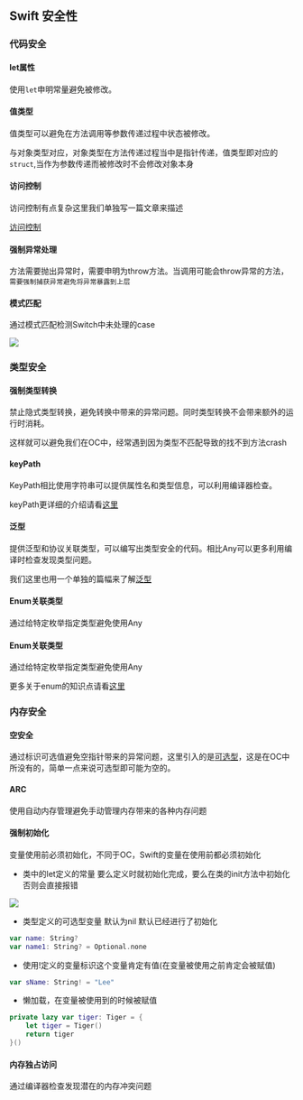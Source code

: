 ## Swift 安全性

### 代码安全

#### let属性

 使用`let`申明常量避免被修改。

#### 值类型

值类型可以避免在方法调用等参数传递过程中状态被修改。

与对象类型对应，对象类型在方法传递过程当中是指针传递，值类型即对应的`struct`,当作为参数传递而被修改时不会修改对象本身

#### 访问控制

访问控制有点复杂这里我们单独写一篇文章来描述

[访问控制](https://github.com/LeeWongSnail/AdvancedSwift/blob/main/Swift-%E8%AE%BF%E9%97%AE%E6%8E%A7%E5%88%B6.md)

#### 强制异常处理

方法需要抛出异常时，需要申明为throw方法。当调用可能会throw异常的方法，`需要强制捕获异常避免将异常暴露到上层`

#### 模式匹配

通过模式匹配检测Switch中未处理的case

![](https://tva1.sinaimg.cn/large/008vxvgGgy1h7feznzfdjj310605tjrr.jpg)

### 类型安全

#### 强制类型转换

禁止隐式类型转换，避免转换中带来的异常问题。同时类型转换不会带来额外的运行时消耗。

这样就可以避免我们在OC中，经常遇到因为类型不匹配导致的找不到方法crash

#### keyPath

KeyPath相比使用字符串可以提供属性名和类型信息，可以利用编译器检查。

keyPath更详细的介绍请看[这里](https://github.com/LeeWongSnail/AdvancedSwift/blob/main/KeyPath.md)	
#### 泛型

提供泛型和协议关联类型，可以编写出类型安全的代码。相比Any可以更多利用编译时检查发现类型问题。

我们这里也用一个单独的篇幅来了解[泛型](https://github.com/LeeWongSnail/AdvancedSwift/blob/main/%E6%B3%9B%E5%9E%8B.md)

#### Enum关联类型

通过给特定枚举指定类型避免使用Any


#### Enum关联类型

通过给特定枚举指定类型避免使用Any

更多关于enum的知识点请看[这里](https://github.com/LeeWongSnail/AdvancedSwift/blob/main/Swift%20Enum.md)


### 内存安全

#### 空安全 

通过标识可选值避免空指针带来的异常问题，这里引入的是[可选型](https://github.com/LeeWongSnail/AdvancedSwift/blob/main/%E5%8F%AF%E9%80%89%E5%9E%8B%20Optional.md)，这是在OC中所没有的，简单一点来说可选型即可能为空的。

#### ARC

使用自动内存管理避免手动管理内存带来的各种内存问题

#### 强制初始化

变量使用前必须初始化，不同于OC，Swift的变量在使用前都必须初始化

- 类中的let定义的常量 要么定义时就初始化完成，要么在类的init方法中初始化否则会直接报错

![](https://tva1.sinaimg.cn/large/008vxvgGgy1h7k1nouu8wj314q072aau.jpg)

- 类型定义的可选型变量 默认为nil 默认已经进行了初始化

```swift
var name: String?
var name1: String? = Optional.none
```

- 使用!定义的变量标识这个变量肯定有值(在变量被使用之前肯定会被赋值)

```swift
var sName: String! = "Lee"
```

- 懒加载，在变量被使用到的时候被赋值

```swift
private lazy var tiger: Tiger = {
    let tiger = Tiger()
    return tiger
}()
```

#### 内存独占访问

通过编译器检查发现潜在的内存冲突问题


